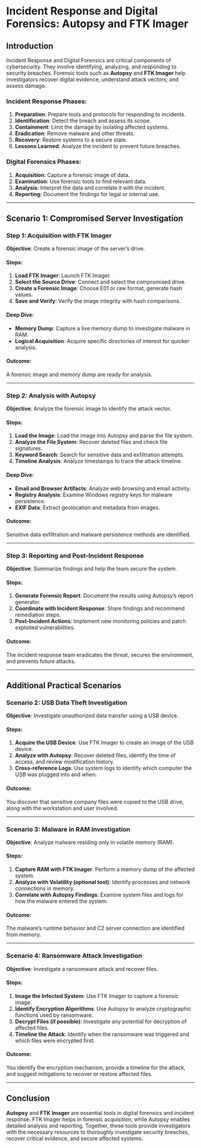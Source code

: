 
# Incident Response and Digital Forensics: Autopsy and FTK Imager

## Introduction
Incident Response and Digital Forensics are critical components of cybersecurity. They involve identifying, analyzing, and responding to security breaches. Forensic tools such as **Autopsy** and **FTK Imager** help investigators recover digital evidence, understand attack vectors, and assess damage.

### Incident Response Phases:
1. **Preparation**: Prepare tools and protocols for responding to incidents.
2. **Identification**: Detect the breach and assess its scope.
3. **Containment**: Limit the damage by isolating affected systems.
4. **Eradication**: Remove malware and other threats.
5. **Recovery**: Restore systems to a secure state.
6. **Lessons Learned**: Analyze the incident to prevent future breaches.

### Digital Forensics Phases:
1. **Acquisition**: Capture a forensic image of data.
2. **Examination**: Use forensic tools to find relevant data.
3. **Analysis**: Interpret the data and correlate it with the incident.
4. **Reporting**: Document the findings for legal or internal use.

---

## Scenario 1: Compromised Server Investigation

### Step 1: Acquisition with FTK Imager

**Objective**: Create a forensic image of the server’s drive.

#### Steps:
1. **Load FTK Imager**: Launch FTK Imager.
2. **Select the Source Drive**: Connect and select the compromised drive.
3. **Create a Forensic Image**: Choose E01 or raw format, generate hash values.
4. **Save and Verify**: Verify the image integrity with hash comparisons.

#### Deep Dive:
- **Memory Dump**: Capture a live memory dump to investigate malware in RAM.
- **Logical Acquisition**: Acquire specific directories of interest for quicker analysis.

#### Outcome:
A forensic image and memory dump are ready for analysis.

---

### Step 2: Analysis with Autopsy

**Objective**: Analyze the forensic image to identify the attack vector.

#### Steps:
1. **Load the Image**: Load the image into Autopsy and parse the file system.
2. **Analyze the File System**: Recover deleted files and check file signatures.
3. **Keyword Search**: Search for sensitive data and exfiltration attempts.
4. **Timeline Analysis**: Analyze timestamps to trace the attack timeline.

#### Deep Dive:
- **Email and Browser Artifacts**: Analyze web browsing and email activity.
- **Registry Analysis**: Examine Windows registry keys for malware persistence.
- **EXIF Data**: Extract geolocation and metadata from images.

#### Outcome:
Sensitive data exfiltration and malware persistence methods are identified.

---

### Step 3: Reporting and Post-Incident Response

**Objective**: Summarize findings and help the team secure the system.

#### Steps:
1. **Generate Forensic Report**: Document the results using Autopsy’s report generator.
2. **Coordinate with Incident Response**: Share findings and recommend remediation steps.
3. **Post-Incident Actions**: Implement new monitoring policies and patch exploited vulnerabilities.

#### Outcome:
The incident response team eradicates the threat, secures the environment, and prevents future attacks.

---

## Additional Practical Scenarios

### Scenario 2: USB Data Theft Investigation

**Objective**: Investigate unauthorized data transfer using a USB device.

#### Steps:
1. **Acquire the USB Device**: Use FTK Imager to create an image of the USB device.
2. **Analyze with Autopsy**: Recover deleted files, identify the time of access, and review modification history.
3. **Cross-reference Logs**: Use system logs to identify which computer the USB was plugged into and when.

#### Outcome:
You discover that sensitive company files were copied to the USB drive, along with the workstation and user involved.

---

### Scenario 3: Malware in RAM Investigation

**Objective**: Analyze malware residing only in volatile memory (RAM).

#### Steps:
1. **Capture RAM with FTK Imager**: Perform a memory dump of the affected system.
2. **Analyze with Volatility (optional tool)**: Identify processes and network connections in memory.
3. **Correlate with Autopsy Findings**: Examine system files and logs for how the malware entered the system.

#### Outcome:
The malware’s runtime behavior and C2 server connection are identified from memory.

---

### Scenario 4: Ransomware Attack Investigation

**Objective**: Investigate a ransomware attack and recover files.

#### Steps:
1. **Image the Infected System**: Use FTK Imager to capture a forensic image.
2. **Identify Encryption Algorithms**: Use Autopsy to analyze cryptographic functions used by ransomware.
3. **Decrypt Files (if possible)**: Investigate any potential for decryption of affected files.
4. **Timeline the Attack**: Identify when the ransomware was triggered and which files were encrypted first.

#### Outcome:
You identify the encryption mechanism, provide a timeline for the attack, and suggest mitigations to recover or restore affected files.

---

## Conclusion
**Autopsy** and **FTK Imager** are essential tools in digital forensics and incident response. FTK Imager helps in forensic acquisition, while Autopsy enables detailed analysis and reporting. Together, these tools provide investigators with the necessary resources to thoroughly investigate security breaches, recover critical evidence, and secure affected systems.
